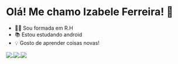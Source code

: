 # Olá! Me chamo Izabele Ferreira! 👋


- 👨‍💻 Sou formada em R.H
- 📚 Estou estudando android
- 💡 Gosto de aprender coisas novas! 


<a href="https://github.com/Iza8BR/github-readme-stats">
  <img align="center" src="https://github-readme-stats.vercel.app/api?username=Iza8BR&show_icons=true&theme=gotham" />
</a>

<a href="https://github.com/Iza8BR/top-langs">
  <img align="center" src="https://github-readme-stats.vercel.app/api/top-langs/?username=Iza8BR&hide_progress=true&theme=gotham" />
</a>

<a href="https://github.com/Iza8BR/convoychat">
  <img align="center" src="https://github-readme-stats.vercel.app/api/wakatime?username=Iza8BR" />
</a>

